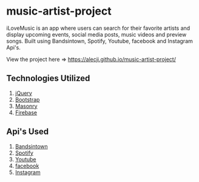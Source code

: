 # music-artist-project

iLoveMusic is an app where users can search for their favorite artists and display upcoming events, social media posts, music videos and preview songs. Built using Bandsintown, Spotify, Youtube, facebook and Instagram Api's. 

View the project here => https://alecji.github.io/music-artist-project/



## Technologies Utilized
1. [jQuery](https://jquery.com)
2. [Bootstrap](https://getbootstrap.com/docs/3.3/)
3. [Masonry](https://masonry.desandro.com/)
4. [Firebase](https://firebase.google.com/)

## Api's Used
1. [Bandsintown](http://www.artists.bandsintown.com/bandsintown-api/)
2. [Spotify](https://developer.spotify.com/web-api/)
3. [Youtube](https://developers.google.com/youtube/v3/)
4. [facebook](https://developers.facebook.com/docs/graph-api/)
5. [Instagram](https://github.com/whizzzkid/instagram-proxy-api)